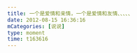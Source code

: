 ```yaml
---
title: 一个是爱情和亲情，一个是爱情和友情、、、、、
date: 2012-08-15 16:36:16
mCategories: [说说]
type: moment
time: t163616
---
```


